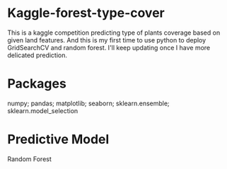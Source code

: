 # Kaggle-forest-type-cover
This is a kaggle competition predicting type of plants coverage based on given land features. And this is my first time to use python to deploy GridSearchCV and random forest. I'll keep updating once I have more delicated prediction.

# Packages
numpy; pandas; matplotlib; seaborn; sklearn.ensemble; sklearn.model_selection

# Predictive Model
Random Forest 
